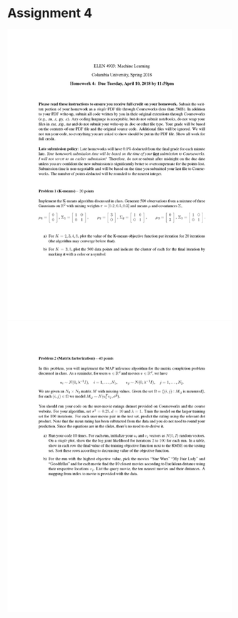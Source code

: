 # Assignment 4

<img src="/Assignment4/Questions/ELEN4903_hw4_Spring2018_Page_1.png"> <img src="/Assignment4/Questions/ELEN4903_hw4_Spring2018_Page_2.png"> 
